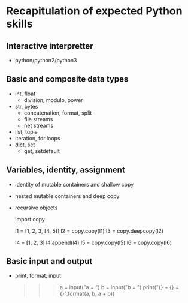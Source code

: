 # Recapitulation of expected Python skills

## Interactive interpretter

  * python/python2/python3

## Basic and composite data types

  * int, float
      - division, modulo, power
  * str, bytes
      - concatenation, format, split
      - file streams
      - net streams
  * list, tuple
  * iteration, for loops
  * dict, set
      - get, setdefault


## Variables, identity, assignment

  * identity of mutable containers and shallow copy
  * nested mutable containers and deep copy
  * recursive objects

    import copy

    l1 = [1, 2, 3, [4, 5]]
    l2 = copy.copy(l1)
    l3 = copy.deepcopy(l2)

    l4 = [1, 2, 3]
    l4.append(l4)
    l5 = copy.copy(l5)
    l6 = copy.copy(l6)

## Basic input and output

  * print, format, input

    >>> a = input("a = ")
    >>> b = input("b = ")
    >>> print("{} + {} = {}".format(a, b, a + b))
